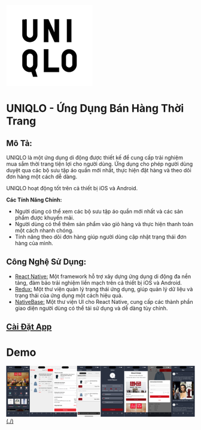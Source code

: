 ![Logo](./assets/images/screens/logo.png)

# UNIQLO - Ứng Dụng Bán Hàng Thời Trang

## Mô Tả:
UNIQLO là một ứng dụng di động được thiết kế để cung cấp trải nghiệm mua sắm thời trang tiện lợi cho người dùng. Ứng dụng cho phép người dùng duyệt qua các bộ sưu tập áo quần mới nhất, thực hiện đặt hàng và theo dõi đơn hàng một cách dễ dàng.

UNIQLO hoạt động tốt trên cả thiết bị iOS và Android.



**Các Tính Năng Chính:**
- Người dùng có thể xem các bộ sưu tập áo quần mới nhất và các sản phẩm được khuyến mãi.
- Người dùng có thể thêm sản phẩm vào giỏ hàng và thực hiện thanh toán một cách nhanh chóng.
- Tính năng theo dõi đơn hàng giúp người dùng cập nhật trạng thái đơn hàng của mình.

## Công Nghệ Sử Dụng:
* [React Native:](https://reactnative.dev/) Một framework hỗ trợ xây dựng ứng dụng di động đa nền tảng, đảm bảo trải nghiệm liền mạch trên cả thiết bị iOS và Android.
* [Redux:](https://redux.js.org/) Một thư viện quản lý trạng thái ứng dụng, giúp quản lý dữ liệu và trạng thái của ứng dụng một cách hiệu quả.
* [NativeBase:](https://nativebase.io/) Một thư viện UI cho React Native, cung cấp các thành phần giao diện người dùng có thể tái sử dụng và dễ dàng tùy chỉnh.

## [Cài Đặt App](https://expo.dev/artifacts/eas/iqbHEh9ia4r3Nsv4jQWNu7.apk)

# Demo
[![Xem video](./assets/images/screens/previews.png)(./)]()